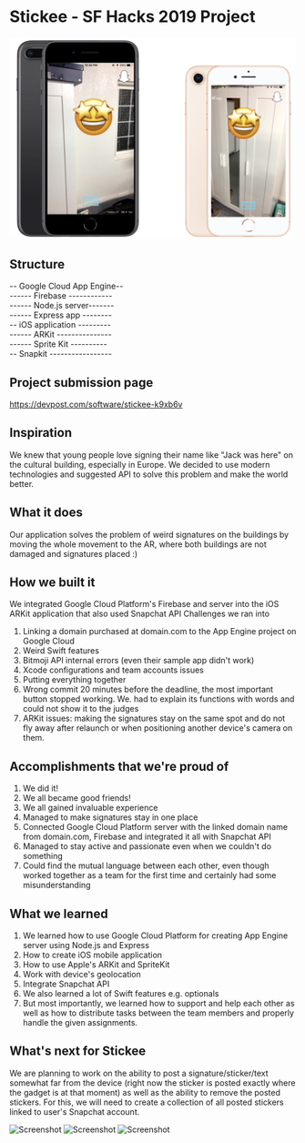 # Stickee - SF Hacks 2019 Project 

![Screenshot](screenshot.png)

## Structure
  -- Google Cloud App Engine--  
  ------ Firebase ------------  
  ------ Node.js server-------  
  ------ Express app --------  
  -- iOS application ---------  
  ------ ARKit ---------------  
  ------ Sprite Kit ----------  
  -- Snapkit -----------------  
  
## Project submission page
https://devpost.com/software/stickee-k9xb6v

## Inspiration

We knew that young people love signing their name like "Jack was here" on the cultural building, especially in Europe. We decided to use modern technologies and suggested API to solve this problem and make the world better.


## What it does

Our application solves the problem of weird signatures on the buildings by moving the whole movement to the AR, where both buildings are not damaged and signatures placed :)


## How we built it

We integrated Google Cloud Platform's Firebase and server into the iOS ARKit application that also used Snapchat API
Challenges we ran into

1. Linking a domain purchased at domain.com to the App Engine project on Google Cloud 
2. Weird Swift features 
3. Bitmoji API internal errors (even their sample app didn't work) 
4. Xcode configurations and team accounts issues 
5. Putting everything together 
6. Wrong commit 20 minutes before the deadline, the most important button stopped working. We. had to explain its functions with words and could not show it to the judges 
7. ARKit issues: making the signatures stay on the same spot and do not fly away after relaunch or when positioning another device's camera on them.


## Accomplishments that we're proud of

1. We did it! 
2. We all became good friends! 
3. We all gained invaluable experience 
4. Managed to make signatures stay in one place 
5. Connected Google Cloud Platform server with the linked domain name from domain.com, Firebase and integrated it all with Snapchat API 
6. Managed to stay active and passionate even when we couldn't do something 
7. Could find the mutual language between each other, even though worked together as a team for the first time and certainly had some misunderstanding


## What we learned

1. We learned how to use Google Cloud Platform for creating App Engine server using Node.js and Express
2. How to create iOS mobile application
3. How to use Apple's ARKit and SpriteKit
4. Work with device's geolocation
5. Integrate Snapchat API
6. We also learned a lot of Swift features e.g. optionals
7. But most importantly, we learned how to support and help each other as well as how to distribute tasks between the team members and properly handle the given assignments.


## What's next for Stickee

We are planning to work on the ability to post a signature/sticker/text somewhat far from the device (right now the sticker is posted exactly where the gadget is at that moment) as well as the ability to remove the posted stickers. For this, we will need to create a collection of all posted stickers linked to user's Snapchat account.

![Screenshot](https://www.stickplace.net/image/getSnapChatImage)
![Screenshot](https://www.stickplace.net/image/getSnapChatImage)
![Screenshot](https://www.stickplace.net/image/getSnapChatImage)

